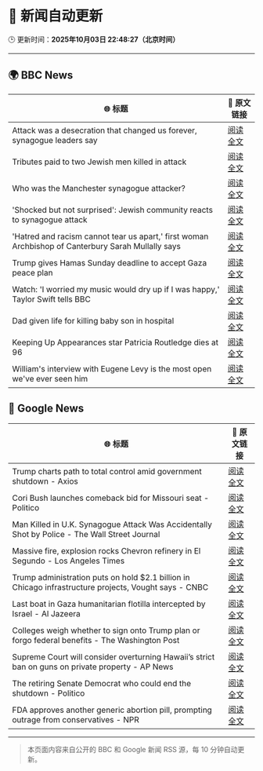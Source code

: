 # 🧠 新闻自动更新

🕒 更新时间：**2025年10月03日 22:48:27（北京时间）**

---

## 🌍 BBC News

| 🌐 标题 | 🔗 原文链接 |
|--------|-------------|
| Attack was a desecration that changed us forever, synagogue leaders say | [阅读全文](https://www.bbc.com/news/articles/cgj1xzv4z0vo?at_medium=RSS&at_campaign=rss) |
| Tributes paid to two Jewish men killed in attack | [阅读全文](https://www.bbc.com/news/articles/cly6eve5p06o?at_medium=RSS&at_campaign=rss) |
| Who was the Manchester synagogue attacker? | [阅读全文](https://www.bbc.com/news/articles/c0q7y72kppgo?at_medium=RSS&at_campaign=rss) |
| 'Shocked but not surprised': Jewish community reacts to synagogue attack | [阅读全文](https://www.bbc.com/news/articles/cdr64nnjlv1o?at_medium=RSS&at_campaign=rss) |
| 'Hatred and racism cannot tear us apart,' first woman Archbishop of Canterbury Sarah Mullally says | [阅读全文](https://www.bbc.com/news/articles/c2lxyxqzxkdo?at_medium=RSS&at_campaign=rss) |
| Trump gives Hamas Sunday deadline to accept Gaza peace plan | [阅读全文](https://www.bbc.com/news/articles/cdxq7zp7002o?at_medium=RSS&at_campaign=rss) |
| Watch: 'I worried my music would dry up if I was happy,' Taylor Swift tells BBC | [阅读全文](https://www.bbc.com/news/videos/ce3y7kpdqy9o?at_medium=RSS&at_campaign=rss) |
| Dad given life for killing baby son in hospital | [阅读全文](https://www.bbc.com/news/articles/c62q1q1vd9yo?at_medium=RSS&at_campaign=rss) |
| Keeping Up Appearances star Patricia Routledge dies at 96 | [阅读全文](https://www.bbc.com/news/articles/czdjegvjz3do?at_medium=RSS&at_campaign=rss) |
| William's interview with Eugene Levy is the most open we've ever seen him | [阅读全文](https://www.bbc.com/news/articles/cx2r3k0d2e5o?at_medium=RSS&at_campaign=rss) |

## 📰 Google News

| 🌐 标题 | 🔗 原文链接 |
|--------|-------------|
| Trump charts path to total control amid government shutdown - Axios | [阅读全文](https://news.google.com/rss/articles/CBMiigFBVV95cUxOSGVrcWd5N2VicFhBM2ZpeHl1ZjFSUjdoLTJVLTBvNWlobTI0eEVIYkFGWG1yQ2xqRUlWUWpRdzdRZjUxd1FSc0k3QmhiR19pMWdubUh3emhXZWs2eGlNc3B2enkwalhPeUhxa0hJd0N6VV85akpleld1ZUQ1eUUwcWxZLUNPR3doMGc?oc=5) |
| Cori Bush launches comeback bid for Missouri seat - Politico | [阅读全文](https://news.google.com/rss/articles/CBMijwFBVV95cUxOTWdKNnVYa082d0w2dzQ5bHE0T1BqX1hHQ2tRU2xQbXBtVnE4S1JKNkJZU3NqN0dFeHVUb0hvMERkdWhsOERpd3ViOVpPQVVSX001amNtOHhaWFdFcXBBblBrMG81TFVvRVNJUlRxaEhyNUM2TTZCSHpkNm8zV0tzTG45RzJBNlBNUVJQNFhIRQ?oc=5) |
| Man Killed in U.K. Synagogue Attack Was Accidentally Shot by Police - The Wall Street Journal | [阅读全文](https://news.google.com/rss/articles/CBMisAFBVV95cUxNdUhwbTlYX1Axd1BpcDlZenNDYzJPbGUtNEQxTi1mcno4MVdBV2RsaFBxVEhnaTR4ZVlMaDRRUjF5MkxjZWMwV19fSGdFRUFEQ2lzZHNaaGJfN3lNSmQycWRGUklOTUYtWllsSTdDRzB2dmdzN19ta2xnampiWDUxZUNrU2pyaWVHWXhiV1NRak43NHFKaVNtWEFCRmJTZHlhVUd5LVV2Z0h5YTB6cVJFbw?oc=5) |
| Massive fire, explosion rocks Chevron refinery in El Segundo - Los Angeles Times | [阅读全文](https://news.google.com/rss/articles/CBMie0FVX3lxTE9WcF9oMjhKOEV0MDR5MWVtMVJlUzdvY0V0UTBhRmE1eGFBT2N0WEduU09Pbk1jdFdRYmJaUEdwcGI2WU9lM3pMSVA2N3lkMDRkczktZHNEUTZjb19xSzNuN0dHWWxXTUptQ3VZUk0yaWxfSXRNWUZZcHF1OA?oc=5) |
| Trump administration puts on hold $2.1 billion in Chicago infrastructure projects, Vought says - CNBC | [阅读全文](https://news.google.com/rss/articles/CBMiiAFBVV95cUxOTXdkcmk1a2c4OTlnNUZvTGk4b1BSME5tc2lJaUpYSGNyLXBERU5VVW9jdThVVTdLZGJDMHhoR3pfWnotZmEzTTdfeXM0VnRBNGVqaVRpQVdqWjdwZ2FQUlNjN2NIRE1jbzVFOUdPLXU5RVVBaHlrUzM2akh5bzl1eWR0SGRqaHgw0gGOAUFVX3lxTE9GY0wxR1pNUEoyMlRqd0xGbEF0eG1rNmdYVkEyQjEzOVZzZkxCcTJUNV9Td0N2M2dnUHRqMFVvczhlckZQUFZSN3BfbXhCalUtWU5LT04zV0JBVkdlNHRSaFd3eXVqWmJ1RmgxNFBNTEZ2aTRVWkcxalhreTFSMU1Ba0c2RU9PWlk4X3VtRFE?oc=5) |
| Last boat in Gaza humanitarian flotilla intercepted by Israel - Al Jazeera | [阅读全文](https://news.google.com/rss/articles/CBMipwFBVV95cUxQYlUyWFpncDh0dTFlRUdqM2ZCVnJfOC1yV2pXLXlhSlZsNlBHQ2VUNGhMSTU4anE2RERtdGZNcUM2OUNHaUxBYWRqMm9tYTZ0M2VMQTg2NE5ydUduVDZmdGRoaTJZWVYtME1idXA3WDB6VVJFc1BHU05qU3ZnbmRobW1kMWpURzVCRkFqZlQ0UUJmcGpKQWpySFQyVjM0QnBfdXd5XzBZY9IBrAFBVV95cUxQbExOYnZPS2xZSjRBNFlFRzR1NHVrWDc1RTV1Skd6cWg1OEdqbzBZVEtkQ0xINHJQT05wS2xNZjdGdnJMTDB2VFhXYldZQWVJWnBNN1didkJFeTh6cXBhOXJkT3ozZWMtb19NSTR5RjhadjFPb1pFeWdxbTZBNlB3WW1uUzZKQkhaVnZuSHJPQ1RGLTItMWNBQ2RTcnk1OWhyZmNjb1ladE1mQzFp?oc=5) |
| Colleges weigh whether to sign onto Trump plan or forgo federal benefits - The Washington Post | [阅读全文](https://news.google.com/rss/articles/CBMingFBVV95cUxPN3AtemhiZ2FkZk9fTXJPM2hMS1dYVV9WdEZROG96M0NxS184cXhGUkx2WllGQlBMRjNyVTN4ZU55MTBvN3RNdDZHNkdSOUoxTzVkbXVwQ0wxR1lLUnUzMGtWNkVncy1vVy1XdjVRMU5PS25lUlFJR19YcEJLOUVNbk56RUE1QnZWUlN2RXc2RHBQMS1INndYeTZGa21BZw?oc=5) |
| Supreme Court will consider overturning Hawaii’s strict ban on guns on private property - AP News | [阅读全文](https://news.google.com/rss/articles/CBMijgFBVV95cUxPdGdEb2xaWDVORDBhbFdKX0lucmJtUXZjWFktS0hOLTZCZEV1QWRzVV9qMkIyQXZLQlZ3SjhicHJoX0VlaFVWQVFlOHZ6Z3QtTEpZeGRieUYxc0l6R1J5M2FMczg0UjlJMGJpM0V3X1JfSGRyVmhFdzlQVVExR1BtM3E1MjJ1QXBzRXhFdDFn?oc=5) |
| The retiring Senate Democrat who could end the shutdown - Politico | [阅读全文](https://news.google.com/rss/articles/CBMijAFBVV95cUxNbVd3azZGd3QycDhMV095eTV4UE5sRFAycUI3d285dnAyalVxMjdMbXRtSzhfY2lpYzE4Z201NU1ZMDZoTUV2MnFRTXkzU2w4SVhIWmZ6VmFLMDBUV2NmdDVnVEhkcjlydFlUZ3JEazlTSGU0UFMyRDcwZ0FOcFpLSWZwQkxZa0tHNl9QXw?oc=5) |
| FDA approves another generic abortion pill, prompting outrage from conservatives - NPR | [阅读全文](https://news.google.com/rss/articles/CBMiekFVX3lxTE5tX0pOQkR1X2h2NDM5SE8tZ2tjSU5tZEU2bndhVHdhOW1wa3gzak9wZ05jazUzejVQdk5pMXlkdW80aUxpQ2ZHQ01jM2tGc2VjTjBzeTc4YjFrOS1LajBOUmZfblRwd08zSFo3RHpDYURFc3pVQ3JSZXhn?oc=5) |

---
> 本页面内容来自公开的 BBC 和 Google 新闻 RSS 源，每 10 分钟自动更新。